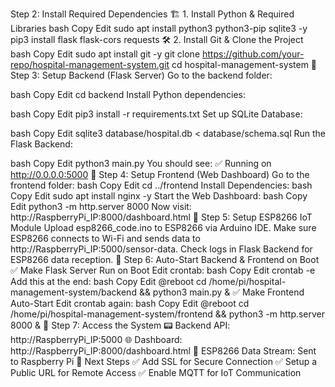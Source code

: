 Step 2: Install Required Dependencies
🏗️ 1. Install Python & Required Libraries
bash
Copy
Edit
sudo apt install python3 python3-pip sqlite3 -y
pip3 install flask flask-cors requests
🛠️ 2. Install Git & Clone the Project
bash
Copy
Edit
sudo apt install git -y
git clone https://github.com/your-repo/hospital-management-system.git
cd hospital-management-system
📌 Step 3: Setup Backend (Flask Server)
Go to the backend folder:

bash
Copy
Edit
cd backend
Install Python dependencies:

bash
Copy
Edit
pip3 install -r requirements.txt
Set up SQLite Database:

bash
Copy
Edit
sqlite3 database/hospital.db < database/schema.sql
Run the Flask Backend:

bash
Copy
Edit
python3 main.py
You should see:
✅ Running on http://0.0.0.0:5000
📌 Step 4: Setup Frontend (Web Dashboard)
Go to the frontend folder:
bash
Copy
Edit
cd ../frontend
Install Dependencies:
bash
Copy
Edit
sudo apt install nginx -y
Start the Web Dashboard:
bash
Copy
Edit
python3 -m http.server 8000
Now visit: http://RaspberryPi_IP:8000/dashboard.html
📌 Step 5: Setup ESP8266 IoT Module
Upload esp8266_code.ino to ESP8266 via Arduino IDE.
Make sure ESP8266 connects to Wi-Fi and sends data to http://RaspberryPi_IP:5000/sensor-data.
Check logs in Flask Backend for ESP8266 data reception.
📌 Step 6: Auto-Start Backend & Frontend on Boot
✅ Make Flask Server Run on Boot
Edit crontab:
bash
Copy
Edit
crontab -e
Add this at the end:
bash
Copy
Edit
@reboot cd /home/pi/hospital-management-system/backend && python3 main.py &
✅ Make Frontend Auto-Start
Edit crontab again:
bash
Copy
Edit
@reboot cd /home/pi/hospital-management-system/frontend && python3 -m http.server 8000 &
📌 Step 7: Access the System
📟 Backend API: http://RaspberryPi_IP:5000
🌐 Dashboard: http://RaspberryPi_IP:8000/dashboard.html
📡 ESP8266 Data Stream: Sent to Raspberry Pi
🎯 Next Steps
✅ Add SSL for Secure Connection
✅ Setup a Public URL for Remote Access
✅ Enable MQTT for IoT Communication
